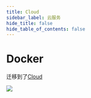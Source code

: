 ```yaml
---
title: Cloud
sidebar_label: 云服务
hide_title: false
hide_table_of_contents: false
---
```


# Docker

迁移到了[Cloud](/cloud)

![](https://ossrs.net/gif/v1/sls.gif?site=ossrs.net&path=/lts/doc/zh/v6/cloud)
